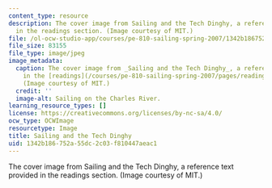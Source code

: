 ```yaml
---
content_type: resource
description: The cover image from Sailing and the Tech Dinghy, a reference text provided
  in the readings section. (Image courtesy of MIT.)
file: /ol-ocw-studio-app/courses/pe-810-sailing-spring-2007/1342b186752a55dc2c03f810447aeac1_pe-810s07.jpg
file_size: 83155
file_type: image/jpeg
image_metadata:
  caption: The cover image from _Sailing and the Tech Dinghy_, a reference text provided
    in the [readings](/courses/pe-810-sailing-spring-2007/pages/readings) section.
    (Image courtesy of MIT.)
  credit: ''
  image-alt: Sailing on the Charles River.
learning_resource_types: []
license: https://creativecommons.org/licenses/by-nc-sa/4.0/
ocw_type: OCWImage
resourcetype: Image
title: Sailing and the Tech Dinghy
uid: 1342b186-752a-55dc-2c03-f810447aeac1
---
```

The cover image from Sailing and the Tech Dinghy, a reference text provided in the readings section. (Image courtesy of MIT.)